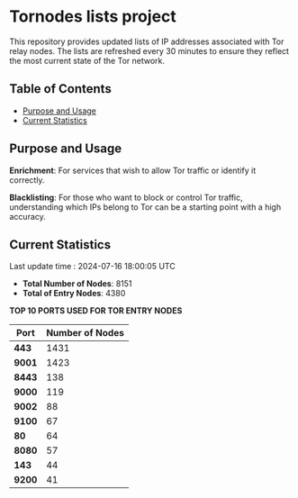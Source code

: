 # Tornodes lists project

This repository provides updated lists of IP addresses associated with Tor relay nodes. The lists are refreshed every 30 minutes to ensure they reflect the most current state of the Tor network.

## Table of Contents

- [Purpose and Usage](#purpose-and-usage)
- [Current Statistics](#current-statistics)


## Purpose and Usage

**Enrichment**: For services that wish to allow Tor traffic or identify it correctly.

**Blacklisting**: For those who want to block or control Tor traffic, understanding which IPs belong to Tor can be a starting point with a high accuracy.

## Current Statistics

Last update time : 2024-07-16 18:00:05 UTC

- **Total Number of Nodes**: 8151
- **Total of Entry Nodes**: 4380

**TOP 10 PORTS USED FOR TOR ENTRY NODES**

| **Port** | **Number of Nodes** |
|------|-----------------|
| **443**   | 1431  |
| **9001**   | 1423  |
| **8443**   | 138  |
| **9000**   | 119  |
| **9002**   | 88  |
| **9100**   | 67  |
| **80**   | 64  |
| **8080**   | 57  |
| **143**   | 44  |
| **9200**   | 41  |

